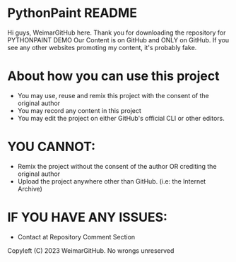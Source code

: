 # PythonPaint README

Hi guys, WeimarGitHub here. Thank you for downloading the repository for PYTHONPAINT DEMO
Our Content is on GitHub and ONLY on GitHub. If you see any other websites promoting my content, it's probably fake.

# About how you can use this project
  * You may use, reuse and remix this project with the consent of the original author
  * You may record any content in this project
  * You may edit the project on either GitHub's official CLI or other editors.

# YOU CANNOT:
  * Remix the project without the consent of the author OR crediting the original author
  * Upload the project anywhere other than GitHub. (i.e: the Internet Archive)

# IF YOU HAVE ANY ISSUES:
  * Contact at Repository Comment Section

Copyleft (C) 2023 WeimarGitHub. No wrongs unreserved
